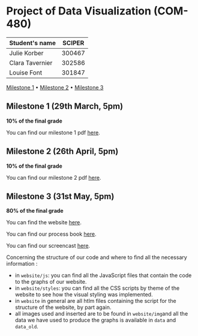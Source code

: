 # Project of Data Visualization (COM-480)

|  Student's name  | SCIPER |
| ---------------- | ------ |
| Julie Korber | 300467 |
| Clara Tavernier | 302586 |
| Louise Font | 301847 |

[Milestone 1](#milestone-1) • [Milestone 2](#milestone-2) • [Milestone 3](#milestone-3)

## Milestone 1 (29th March, 5pm) <a classe="anchor" id="milestone-1"></a>

**10% of the final grade**

You can find our milestone 1 pdf [here](milestones/Milestone_1.pdf).

## Milestone 2 (26th April, 5pm) <a classe="anchor" id="milestone-2"></a>

**10% of the final grade**

You can find our milestone 2 pdf [here](milestones/Milestone_2.pdf).

## Milestone 3 (31st May, 5pm) <a classe="anchor" id="milestone-3"></a>

**80% of the final grade**

You can find the website [here]().

You can find our process book [here]().

You can find our screencast [here]().

Concerning the structure of our code and where to find all the necessary information :
- in `website/js`: you can find all the JavaScript files that contain the code to the graphs of our website.
- in `website/styles`: you can find all the CSS scripts by theme of the website to see how the visual styling was implemented.
- in `website` in general are all htlm files containing the script for the structure of the website, by part again.
- all images used and inserted are to be found in `website/img`and all the data we have used to produce the graphs is available in `data` and `data_old`.
